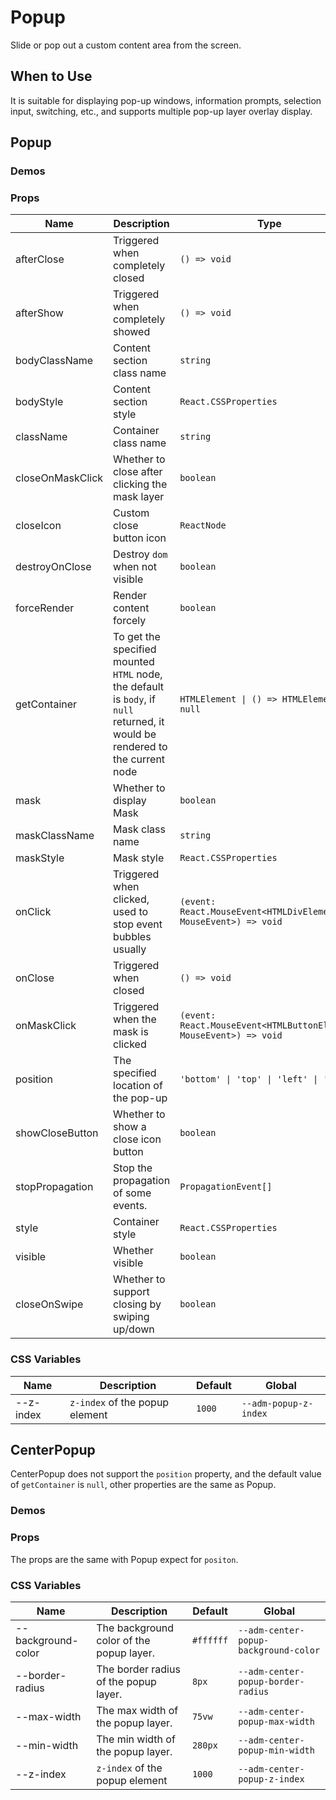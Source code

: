 # Popup

Slide or pop out a custom content area from the screen.

## When to Use

It is suitable for displaying pop-up windows, information prompts, selection input, switching, etc., and supports multiple pop-up layer overlay display.

## Popup

### Demos

<code src="./demos/demo1.tsx"></code>

<code src="./demos/demo2.tsx"></code>

### Props

| Name             | Description                                                                                                                   | Type                                                               | Default               |
| ---------------- | ----------------------------------------------------------------------------------------------------------------------------- | ------------------------------------------------------------------ | --------------------- |
| afterClose       | Triggered when completely closed                                                                                              | `() => void`                                                       | -                     |
| afterShow        | Triggered when completely showed                                                                                              | `() => void`                                                       | -                     |
| bodyClassName    | Content section class name                                                                                                    | `string`                                                           | -                     |
| bodyStyle        | Content section style                                                                                                         | `React.CSSProperties`                                              | -                     |
| className        | Container class name                                                                                                          | `string`                                                           | -                     |
| closeOnMaskClick | Whether to close after clicking the mask layer                                                                                | `boolean`                                                          | `false`               |
| closeIcon        | Custom close button icon                                                                                                      | `ReactNode`                                                        | `<CloseOutline/>`     |
| destroyOnClose   | Destroy `dom` when not visible                                                                                                | `boolean`                                                          | `false`               |
| forceRender      | Render content forcely                                                                                                        | `boolean`                                                          | `false`               |
| getContainer     | To get the specified mounted `HTML` node, the default is `body`, if `null` returned, it would be rendered to the current node | `HTMLElement \| () => HTMLElement \| null`                         | `() => document.body` |
| mask             | Whether to display Mask                                                                                                       | `boolean`                                                          | `true`                |
| maskClassName    | Mask class name                                                                                                               | `string`                                                           | -                     |
| maskStyle        | Mask style                                                                                                                    | `React.CSSProperties`                                              | -                     |
| onClick          | Triggered when clicked, used to stop event bubbles usually                                                                    | `(event: React.MouseEvent<HTMLDivElement, MouseEvent>) => void`    | -                     |
| onClose          | Triggered when closed                                                                                                         | `() => void`                                                       | -                     |
| onMaskClick      | Triggered when the mask is clicked                                                                                            | `(event: React.MouseEvent<HTMLButtonElement, MouseEvent>) => void` | -                     |
| position         | The specified location of the pop-up                                                                                          | `'bottom' \| 'top' \| 'left' \| 'right'`                           | `'bottom'`            |
| showCloseButton  | Whether to show a close icon button                                                                                           | `boolean`                                                          | `false`               |
| stopPropagation  | Stop the propagation of some events.                                                                                          | `PropagationEvent[]`                                               | `['click']`           |
| style            | Container style                                                                                                               | `React.CSSProperties`                                              | -                     |
| visible          | Whether visible                                                                                                               | `boolean`                                                          | `false`               |
| closeOnSwipe     | Whether to support closing by swiping up/down                                                                                 | `boolean`                                                          | `false`               |

### CSS Variables

| Name      | Description                    | Default | Global                |
| --------- | ------------------------------ | ------- | --------------------- |
| --z-index | `z-index` of the popup element | `1000`  | `--adm-popup-z-index` |

## CenterPopup

CenterPopup does not support the `position` property, and the default value of `getContainer` is `null`, other properties are the same as Popup.

### Demos

<code src="../center-popup/demos/demo1.tsx"></code>

### Props

The props are the same with Popup expect for `positon`.

### CSS Variables

| Name               | Description                              | Default   | Global                                |
| ------------------ | ---------------------------------------- | --------- | ------------------------------------- |
| --background-color | The background color of the popup layer. | `#ffffff` | `--adm-center-popup-background-color` |
| --border-radius    | The border radius of the popup layer.    | `8px`     | `--adm-center-popup-border-radius`    |
| --max-width        | The max width of the popup layer.        | `75vw`    | `--adm-center-popup-max-width`        |
| --min-width        | The min width of the popup layer.        | `280px`   | `--adm-center-popup-min-width`        |
| --z-index          | `z-index` of the popup element           | `1000`    | `--adm-center-popup-z-index`          |
